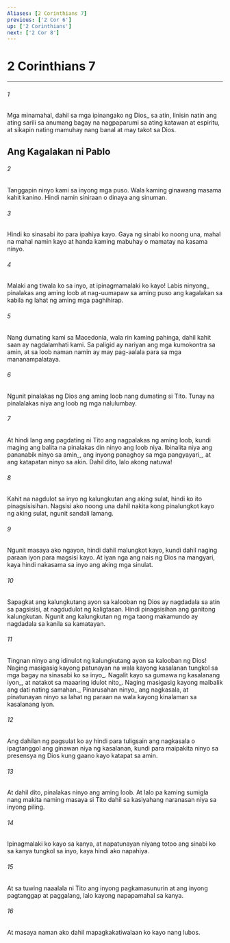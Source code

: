 ```yaml
---
Aliases: [2 Corinthians 7]
previous: ['2 Cor 6']
up: ['2 Corinthians']
next: ['2 Cor 8']
---
```

# 2 Corinthians 7

***






















###### 1 










Mga minamahal, dahil sa mga ipinangako ng Dios_ sa atin, linisin natin ang ating sarili sa anumang bagay na nagpaparumi sa ating katawan at espiritu, at sikapin nating mamuhay nang banal at may takot sa Dios.

## Ang Kagalakan ni Pablo 





















###### 2 










Tanggapin ninyo kami sa inyong mga puso. Wala kaming ginawang masama kahit kanino. Hindi namin siniraan o dinaya ang sinuman. 





















###### 3 










Hindi ko sinasabi ito para ipahiya kayo. Gaya ng sinabi ko noong una, mahal na mahal namin kayo at handa kaming mabuhay o mamatay na kasama ninyo. 





















###### 4 










Malaki ang tiwala ko sa inyo, at ipinagmamalaki ko kayo! Labis ninyong_ pinalakas ang aming loob at nag-uumapaw sa aming puso ang kagalakan sa kabila ng lahat ng aming mga paghihirap. 





















###### 5 










Nang dumating kami sa Macedonia, wala rin kaming pahinga, dahil kahit saan ay nagdalamhati kami. Sa paligid ay nariyan ang mga kumokontra sa amin, at sa loob naman namin ay may pag-aalala para sa mga mananampalataya. 





















###### 6 










Ngunit pinalakas ng Dios ang aming loob nang dumating si Tito. Tunay na pinalalakas niya ang loob ng mga nalulumbay. 





















###### 7 










At hindi lang ang pagdating ni Tito ang nagpalakas ng aming loob, kundi maging ang balita na pinalakas din ninyo ang loob niya. Ibinalita niya ang pananabik ninyo sa amin_, ang inyong panaghoy sa mga pangyayari_, at ang katapatan ninyo sa akin. Dahil dito, lalo akong natuwa! 





















###### 8 










Kahit na nagdulot sa inyo ng kalungkutan ang aking sulat, hindi ko ito pinagsisisihan. Nagsisi ako noong una dahil nakita kong pinalungkot kayo ng aking sulat, ngunit sandali lamang. 





















###### 9 










Ngunit masaya ako ngayon, hindi dahil malungkot kayo, kundi dahil naging paraan iyon para magsisi kayo. At iyan nga ang nais ng Dios na mangyari, kaya hindi nakasama sa inyo ang aking mga sinulat. 





















###### 10 










Sapagkat ang kalungkutang ayon sa kalooban ng Dios ay nagdadala sa atin sa pagsisisi, at nagdudulot ng kaligtasan. Hindi pinagsisihan ang ganitong kalungkutan. Ngunit ang kalungkutan ng mga taong makamundo ay nagdadala sa kanila sa kamatayan. 





















###### 11 










Tingnan ninyo ang idinulot ng kalungkutang ayon sa kalooban ng Dios! Naging masigasig kayong patunayan na wala kayong kasalanan tungkol sa mga bagay na sinasabi ko sa inyo_. Nagalit kayo sa gumawa ng kasalanang iyon_, at natakot sa maaaring idulot nito_. Naging masigasig kayong maibalik ang dati nating samahan._ Pinarusahan ninyo_ ang nagkasala, at pinatunayan ninyo sa lahat ng paraan na wala kayong kinalaman sa kasalanang iyon. 





















###### 12 










Ang dahilan ng pagsulat ko ay hindi para tuligsain ang nagkasala o ipagtanggol ang ginawan niya ng kasalanan, kundi para maipakita ninyo sa presensya ng Dios kung gaano kayo katapat sa amin. 





















###### 13 










At dahil dito, pinalakas ninyo ang aming loob. At lalo pa kaming sumigla nang makita naming masaya si Tito dahil sa kasiyahang naranasan niya sa inyong piling. 





















###### 14 










Ipinagmalaki ko kayo sa kanya, at napatunayan niyang totoo ang sinabi ko sa kanya tungkol sa inyo, kaya hindi ako napahiya. 





















###### 15 










At sa tuwing naaalala ni Tito ang inyong pagkamasunurin at ang inyong pagtanggap at paggalang, lalo kayong napapamahal sa kanya. 





















###### 16 










At masaya naman ako dahil mapagkakatiwalaan ko kayo nang lubos.
